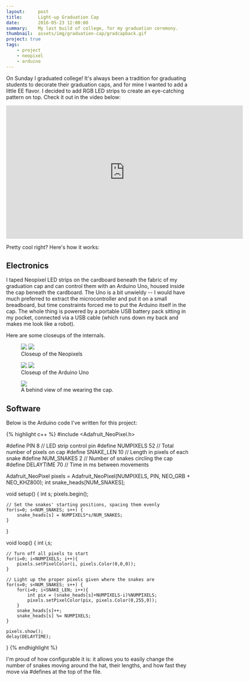 ```yaml
---
layout:     post
title:      Light-up Graduation Cap
date:       2016-05-23 12:00:00
summary:    My last build of college, for my graduation ceremony.
thumbnail:  assets/img/graduation-cap/gradcapback.gif
project: true
tags:
    - project
    - neopixel
    - arduino
---
```


On Sunday I graduated college! It's always been a tradition for graduating students to decorate their graduation caps, and for mine I wanted to add a little EE flavor. I decided to add RGB LED strips to create an eye-catching pattern on top. Check it out in the video below:

<iframe width="640" height="360" src="https://www.youtube.com/embed/VzNShGp1zbs"
frameborder="0" allowfullscreen></iframe>
<br />

Pretty cool right? Here's how it works:

Electronics
-----------

I taped Neopixel LED strips on the cardboard beneath the
fabric of my graduation cap and can control them with an Arduino Uno, housed
inside the cap beneath the cardboard. The Uno is a bit unwieldy -- I would have
much preferred to extract the microcontroller and put it on a small breadboard,
but time constraints forced me to put the Arduino itself in the cap. The whole
thing is powered by a portable USB battery pack sitting in my pocket, connected
via a USB cable (which runs down my back and makes me look like a robot). 

Here are some closeups of the internals. 

<figure class="half">
    <a href="/assets/img/graduation-cap/neopixel1.jpg"><img src="/assets/img/graduation-cap/neopixel1.jpg"></a>
    <a href="/assets/img/graduation-cap/neopixel3.jpg"><img src="/assets/img/graduation-cap/neopixel3.jpg"></a>
    <figcaption>Closeup of the Neopixels</figcaption>
</figure>

<figure class="half">
    <a href="/assets/img/graduation-cap/arduino1.jpg"><img src="/assets/img/graduation-cap/arduino1.jpg"></a>
    <a href="/assets/img/graduation-cap/arduino2.jpg"><img src="/assets/img/graduation-cap/arduino2.jpg"></a>
    <figcaption>Closeup of the Arduino Uno</figcaption>
</figure>

<figure>
    <a href="/assets/img/graduation-cap/gradcapback.gif"><img src="/assets/img/graduation-cap/gradcapback.gif"></a>
    <figcaption>A behind view of me wearing the cap.</figcaption>
</figure>

Software
--------

Below is the Arduino code I've written for this project:

{% highlight c++ %}
#include <Adafruit_NeoPixel.h>

#define PIN  8           // LED strip control pin
#define NUMPIXELS    52  // Total number of pixels on cap
#define SNAKE_LEN    10  // Length in pixels of each snake
#define NUM_SNAKES   2   // Number of snakes circling the cap
#define DELAYTIME    70  // Time in ms between movements

Adafruit_NeoPixel pixels = Adafruit_NeoPixel(NUMPIXELS, PIN, 
        NEO_GRB + NEO_KHZ800);
int snake_heads[NUM_SNAKES];

void setup() {
    int s;
    pixels.begin();

    // Set the snakes' starting positions, spacing them evenly
    for(s=0; s<NUM_SNAKES; s++) {
        snake_heads[s] = NUMPIXELS*s/NUM_SNAKES;
    }
}

void loop() {
    int i,s;

    // Turn off all pixels to start
    for(i=0; i<NUMPIXELS; i++){
        pixels.setPixelColor(i, pixels.Color(0,0,0));
    }

    // Light up the proper pixels given where the snakes are
    for(s=0; s<NUM_SNAKES; s++) {
        for(i=0; i<SNAKE_LEN; i++){
            int pix = (snake_heads[s]+NUMPIXELS-i)%NUMPIXELS;
            pixels.setPixelColor(pix, pixels.Color(0,255,0));
        }
        snake_heads[s]++;
        snake_heads[s] %= NUMPIXELS;
    }

    pixels.show();
    delay(DELAYTIME);
}
{% endhighlight %}

I'm proud of how configurable it is: it allows you to easily change the number of snakes moving around the hat, their lengths, and how fast they move via #defines at the top of the file.
